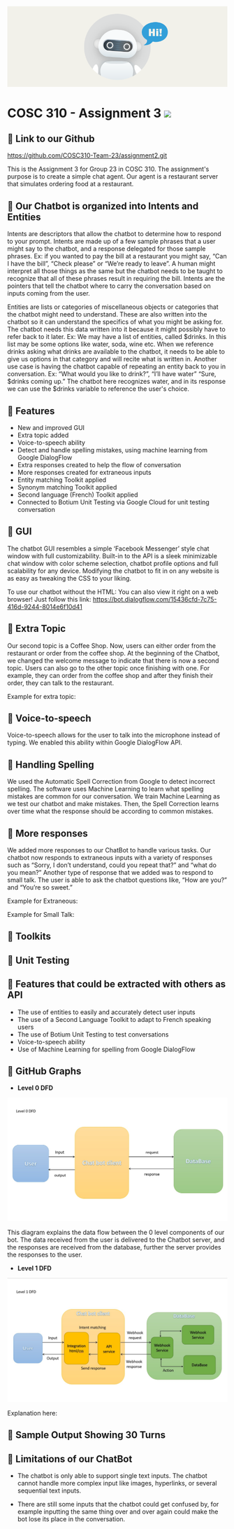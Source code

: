 
[![Social banner for Chatbot agent](https://github.com/COSC310-Team-23/assignment2/blob/main/assets/banner.png)](https://github.com/COSC310-Team-23/assignment2.git)

# **COSC 310 - Assignment 3** <img src="https://media3.giphy.com/media/S60CrN9iMxFlyp7uM8/giphy.gif?cid=ecf05e4704yigthbkvnneq2y40zp98jkeohqhlc8vuqhhpgk&rid=giphy.gif&ct=g" width="45px">

## 🔗 Link to our Github

<https://github.com/COSC310-Team-23/assignment2.git>

This is the Assignment 3 for Group 23 in COSC 310. The assignment's purpose is to create a simple chat agent. Our agent is a restaurant server that simulates ordering food at a restaurant.

## 📗 Our Chatbot is organized into Intents and Entities

Intents are descriptors that allow the chatbot to determine how to respond to your prompt. Intents are made up of a few sample phrases that a user might say to the chatbot, and a response delegated for those sample phrases. Ex: if you wanted to pay the bill at a restaurant you might say, “Can I have the bill”, “Check please” or “We’re ready to leave”. A human might interpret all those things as the same but the chatbot needs to be taught to recognize that all of these phrases result in requiring the bill. Intents are the pointers that tell the chatbot where to carry the conversation based on inputs coming from the user.

Entities are lists or categories of miscellaneous objects or categories that the chatbot might need to understand. These are also written into the chatbot so it can understand the specifics of what you might be asking for. The chatbot needs this data written into it because it might possibly have to refer back to it later. Ex: We may have a list of entities, called $drinks. In this list may be some options like water, soda, wine etc. When we reference drinks asking what drinks are available to the chatbot, it needs to be able to give us options in that category and will recite what is written in. Another use case is having the chatbot capable of repeating an entity back to you in conversation. Ex: “What would you like to drink?”, “I’ll have water” “Sure, $drinks coming up.” The chatbot here recognizes water, and in its response we can use the $drinks variable to reference the user's choice.

## 📕 Features

* New and improved GUI
* Extra topic added
* Voice-to-speech ability
* Detect and handle spelling mistakes, using machine learning from Google DialogFlow
* Extra responses created to help the flow of conversation
* More responses created for extraneous inputs
* Entity matching Toolkit applied
* Synonym matching Toolkit applied
* Second language (French) Toolkit applied
* Connected to Botium Unit Testing via Google Cloud for unit testing conversation

## 📘 GUI

The chatbot GUI resembles a simple ‘Facebook Messenger’ style chat window with full customizability. Built-in to the API is a sleek minimizable chat window with color scheme selection, chatbot profile options and full scalability for any device. Modifying the chatbot to fit in on any website is as easy as tweaking the CSS to your liking.

To use our chatbot without the HTML: You can also view it right on a web browser! Just follow this link: <https://bot.dialogflow.com/15436cfd-7c75-416d-9244-8014e6f10d41>

## 📙 Extra Topic

Our second topic is a Coffee Shop. Now, users can either order from the restaurant or order from the coffee shop. At the beginning of the Chatbot, we changed the welcome message to indicate that there is now a second topic. Users can also go to the other topic once finishing with one. For example, they can order from the coffee shop and after they finish their order, they can talk to the restaurant.

Example for extra topic:

## 📗 Voice-to-speech

Voice-to-speech allows for the user to talk into the microphone instead of typing. We enabled this ability within Google DialogFlow API.

## 📕 Handling Spelling

We used the Automatic Spell Correction from Google to detect incorrect spelling. The software uses Machine Learning to learn what spelling mistakes are common for our conversation. We train Machine Learning as we test our chatbot and make mistakes. Then, the Spell Correction learns over time what the response should be according to common mistakes.

## 📘 More responses

We added more responses to our ChatBot to handle various tasks. Our chatbot now responds to extraneous inputs with a variety of responses such as “Sorry, I don’t understand, could you repeat that?” and “what do you mean?” Another type of response that we added was to respond to small talk. The user is able to ask the chatbot questions like, “How are you?” and “You’re so sweet.”

Example for Extraneous:

Example for Small Talk:

## 📙 Toolkits

## 📗 Unit Testing

## 📕 Features that could be extracted with others as API

* The use of entities to easily and accurately detect user inputs
* The use of a Second Language Toolkit to adapt to French speaking users
* The use of Botium Unit Testing to test conversations
* Voice-to-speech ability
* Use of Machine Learning for spelling from Google DialogFlow

## 📘 GitHub Graphs

* **Level 0 DFD**

![](https://github.com/COSC310-Team-23/assignment2/blob/main/assets/DFD_Level_0.jpg)

This diagram explains the data flow between the 0 level components of our bot. The data received from the user is delivered to the Chatbot server, and
the responses are received from the database, further the server provides the responses to the user.

* **Level 1 DFD**

![](https://github.com/COSC310-Team-23/assignment2/blob/main/assets/DFD_Level_1.jpg)

Explanation here:

## 📙 Sample Output Showing 30 Turns

## 📗 Limitations of our ChatBot

* The chatbot is only able to support single text inputs. The chatbot cannot handle more complex input like images, hyperlinks, or several sequential text inputs.

* There are still some inputs that the chatbot could get confused by, for example inputting the same thing over and over again could make the bot lose its place in the conversation.
